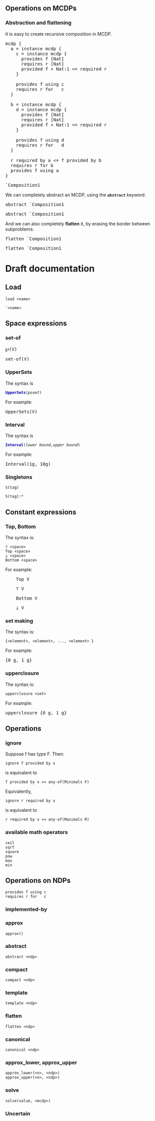 
## Operations on MCDPs

### Abstraction and flattening

It is easy to create recursive composition in MCDP.

<pre class='mcdp' id='Composition1' label='Composition1.mcdp'>
mcdp {
  a = instance mcdp {
    c = instance mcdp {
      provides f [Nat]
      requires r [Nat]
      provided f + Nat:1 <= required r
    }

    provides f using c
    requires r for   c
  }

  b = instance mcdp {
    d = instance mcdp {
      provides f [Nat]
      requires r [Nat]
      provided f + Nat:1 <= required r
    }

    provides f using d
    requires r for   d
  }

  r required by a <= f provided by b
  requires r for b
  provides f using a
}
</pre>

<pre class='ndp_graph_expand'>`Composition1</pre>


We can completely abstract an MCDP, using the <code><strong>abstract</strong></code> keyword.

<pre class='mcdp'>abstract `Composition1</pre>
<pre class='ndp_graph_expand'>abstract `Composition1</pre>

And we can also completely **flatten** it, by erasing the border between subproblems:

<pre class='mcdp'>flatten `Composition1</pre>
<pre class='ndp_graph_expand'>flatten `Composition1</pre>

<style type='text/css'>
.keyword {
    font-weight: bold;
    color: #00a;
}
.ph { /* placeholder */
    font-style: italic;
}
</style>

# Draft documentation

## Load

    load <name>

    `<name>

## Space expressions

### set-of

<pre class='mcdp_poset ex1'>
℘(V)
</pre>

<pre class='mcdp_poset ex1'>
set-of(V)
</pre>

### UpperSets

The syntax is

<pre><code><span class="keyword">UpperSets</span>(<span class='ph'>poset</span>)</code></pre>

For example:

<pre class='mcdp_poset'>
UpperSets(V)
</pre>

### Interval

The syntax is

<pre><code><span class="keyword">Interval</span>(<span class='ph'>lower bound</span>,<span class='ph'>upper bound</span>)</code></pre>

For example:

<pre class='mcdp_poset'>
Interval(1g, 10g)
</pre>

### Singletons

    S(tag)

    S(tag):*


## Constant expressions

### Top, Bottom

The syntax is:

    ⊤ <space>
    Top <space>
    ⊥ <space>
    Bottom <space>

For example:

<pre class='mcdp_value'>
    Top V
</pre>

<pre class='mcdp_value'>
    ⊤ V
</pre>


<pre class='mcdp_value'>
    Bottom V
</pre>

<pre class='mcdp_value'>
    ⊥ V
</pre>
### set making

The syntax is:

    {<element>, <element>, ..., <element> }

For example:

<pre class='mcdp_value'>
{0 g, 1 g}
</pre>


### upperclosure

The syntax is:

    upperclosure <set>

For example:

<pre class='mcdp_value'>
upperclosure {0 g, 1 g}
</pre>


## Operations


### ignore


Suppose f has type F. Then:

    ignore f provided by x

is equivalent to

    f provided by x >= any-of(Minimals F)


Equivalently,

    ignore r required by x

is equivalent to

    r required by x <= any-of(Maximals R)


### available math operators

    ceil
    sqrt
    square
    pow
    max
    min

## Operations on NDPs




    provides f using c
    requires r for   c

### implemented-by

### approx

    approx()


### abstract

    abstract <ndp>

### compact

    compact <ndp>

### template

    template <ndp>

### flatten

    flatten <ndp>

### canonical

    canonical <ndp>

### approx_lower, approx_upper

    approx_lower(<n>, <ndp>)
    approx_upper(<n>, <ndp>)


### solve

    solve(value, <mcdp>)


### Uncertain
